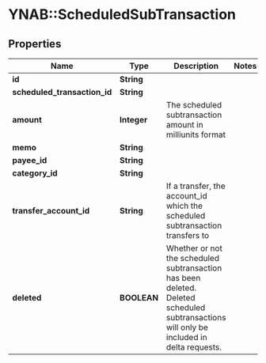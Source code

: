 # YNAB::ScheduledSubTransaction

## Properties
Name | Type | Description | Notes
------------ | ------------- | ------------- | -------------
**id** | **String** |  | 
**scheduled_transaction_id** | **String** |  | 
**amount** | **Integer** | The scheduled subtransaction amount in milliunits format | 
**memo** | **String** |  | 
**payee_id** | **String** |  | 
**category_id** | **String** |  | 
**transfer_account_id** | **String** | If a transfer, the account_id which the scheduled subtransaction transfers to | 
**deleted** | **BOOLEAN** | Whether or not the scheduled subtransaction has been deleted.  Deleted scheduled subtransactions will only be included in delta requests. | 


